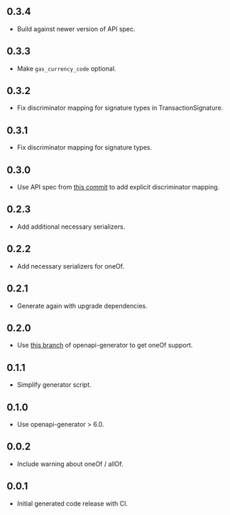 ## 0.3.4
- Build against newer version of API spec.

## 0.3.3
- Make `gas_currency_code` optional.

## 0.3.2
- Fix discriminator mapping for signature types in TransactionSignature.

## 0.3.1
- Fix discriminator mapping for signature types.

## 0.3.0
- Use API spec from [this commit](https://github.com/banool/aptos-core/commit/2b49296ca28c3f5387896d1acb1cbf397bc28454) to add explicit discriminator mapping.

## 0.2.3
- Add additional necessary serializers.

## 0.2.2
- Add necessary serializers for oneOf.

## 0.2.1
- Generate again with upgrade dependencies.

## 0.2.0
- Use [this branch](https://github.com/Bdaya-Dev/openapi-generator/tree/dart-dio-handle-discriminator) of openapi-generator to get oneOf support.

## 0.1.1
- Simplify generator script.

## 0.1.0
- Use openapi-generator > 6.0.

## 0.0.2
- Include warning about oneOf / allOf.

## 0.0.1
- Initial generated code release with CI.

